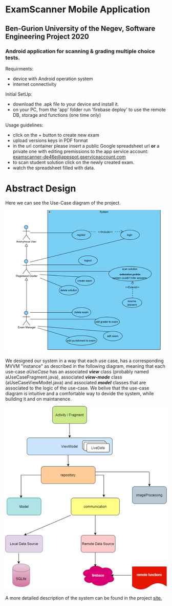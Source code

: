 # ExamScanner Mobile Application
## Ben-Gurion University of the Negev, Software Engineering Project 2020
### Android application for scanning & grading multiple choice tests.

Requirments:
- device with Android operation system
- internet connectivity

Initial SetUp:
- download the .apk file to your device and install it.
- on your PC, from the 'app' folder run 'firebase deploy' to use the remote DB, storage and functions (one time only)

Usage guidelines:
- click on the + button to create new exam
- upload versions keys in PDF format
- in the url container please insert a public Google spreadsheet url **or** 
  a private one with editing premissions to the app service account: examscanner-de46e@appspot.gserviceaccount.com
- to scan student solution click on the newly created exam.
- watch the spreadsheet filled with data.

# Abstract Design
Here we can see the Use-Case diagram of the project.

![Image of Yaktocat](https://github.com/rotba/ExamScanner/blob/master/usecase.png)

We designed our system in a way that each use case, has a corresponding MVVM "instance" as described in the following diagram, meaning that each use-case *aUseCase* has an associated ***view*** class (probably named aUseCaseFragment.java), associated ***view-mode*** class (aUseCaseViewModel.java) and associated ***model*** classes that are associated to the logic of the use-case. We belive that the use-case diagram is intuitive and a comfortable way to devide the system, while building it and on maintanence.

![Image of Yaktocat](https://github.com/rotba/ExamScanner/blob/master/design.png)

A more detailed description of the system can be found in the project [site.](https://rotemb271.wixsite.com/examscanner)

